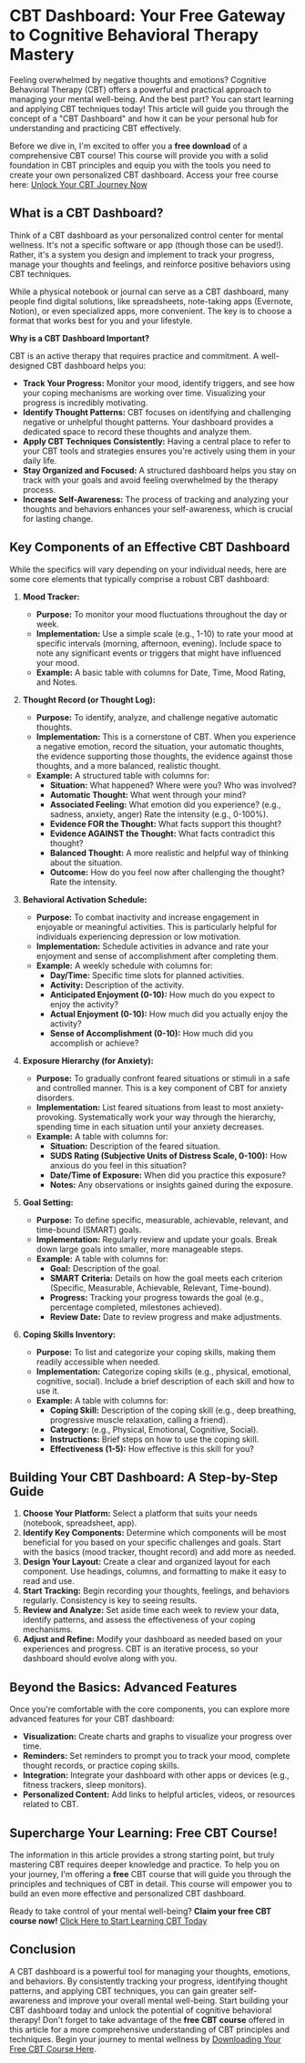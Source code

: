 # CBT Dashboard: Your Free Gateway to Cognitive Behavioral Therapy Mastery

Feeling overwhelmed by negative thoughts and emotions? Cognitive Behavioral Therapy (CBT) offers a powerful and practical approach to managing your mental well-being.  And the best part? You can start learning and applying CBT techniques today! This article will guide you through the concept of a "CBT Dashboard" and how it can be your personal hub for understanding and practicing CBT effectively.

Before we dive in, I'm excited to offer you a **free download** of a comprehensive CBT course! This course will provide you with a solid foundation in CBT principles and equip you with the tools you need to create your own personalized CBT dashboard. Access your free course here: [Unlock Your CBT Journey Now](https://udemywork.com/cbt-dashboard)

## What is a CBT Dashboard?

Think of a CBT dashboard as your personalized control center for mental wellness. It's not a specific software or app (though those can be used!). Rather, it's a system you design and implement to track your progress, manage your thoughts and feelings, and reinforce positive behaviors using CBT techniques.

While a physical notebook or journal can serve as a CBT dashboard, many people find digital solutions, like spreadsheets, note-taking apps (Evernote, Notion), or even specialized apps, more convenient.  The key is to choose a format that works best for you and your lifestyle.

**Why is a CBT Dashboard Important?**

CBT is an active therapy that requires practice and commitment. A well-designed CBT dashboard helps you:

*   **Track Your Progress:** Monitor your mood, identify triggers, and see how your coping mechanisms are working over time. Visualizing your progress is incredibly motivating.
*   **Identify Thought Patterns:**  CBT focuses on identifying and challenging negative or unhelpful thought patterns. Your dashboard provides a dedicated space to record these thoughts and analyze them.
*   **Apply CBT Techniques Consistently:**  Having a central place to refer to your CBT tools and strategies ensures you're actively using them in your daily life.
*   **Stay Organized and Focused:** A structured dashboard helps you stay on track with your goals and avoid feeling overwhelmed by the therapy process.
*   **Increase Self-Awareness:**  The process of tracking and analyzing your thoughts and behaviors enhances your self-awareness, which is crucial for lasting change.

## Key Components of an Effective CBT Dashboard

While the specifics will vary depending on your individual needs, here are some core elements that typically comprise a robust CBT dashboard:

1.  **Mood Tracker:**

    *   **Purpose:**  To monitor your mood fluctuations throughout the day or week.
    *   **Implementation:** Use a simple scale (e.g., 1-10) to rate your mood at specific intervals (morning, afternoon, evening).  Include space to note any significant events or triggers that might have influenced your mood.
    *   **Example:**  A basic table with columns for Date, Time, Mood Rating, and Notes.
2.  **Thought Record (or Thought Log):**

    *   **Purpose:** To identify, analyze, and challenge negative automatic thoughts.
    *   **Implementation:** This is a cornerstone of CBT.  When you experience a negative emotion, record the situation, your automatic thoughts, the evidence supporting those thoughts, the evidence against those thoughts, and a more balanced, realistic thought.
    *   **Example:**  A structured table with columns for:
        *   **Situation:**  What happened? Where were you? Who was involved?
        *   **Automatic Thought:**  What went through your mind?
        *   **Associated Feeling:**  What emotion did you experience? (e.g., sadness, anxiety, anger) Rate the intensity (e.g., 0-100%).
        *   **Evidence FOR the Thought:**  What facts support this thought?
        *   **Evidence AGAINST the Thought:** What facts contradict this thought?
        *   **Balanced Thought:** A more realistic and helpful way of thinking about the situation.
        *   **Outcome:**  How do you feel now after challenging the thought? Rate the intensity.
3.  **Behavioral Activation Schedule:**

    *   **Purpose:** To combat inactivity and increase engagement in enjoyable or meaningful activities.  This is particularly helpful for individuals experiencing depression or low motivation.
    *   **Implementation:** Schedule activities in advance and rate your enjoyment and sense of accomplishment after completing them.
    *   **Example:** A weekly schedule with columns for:
        *   **Day/Time:** Specific time slots for planned activities.
        *   **Activity:**  Description of the activity.
        *   **Anticipated Enjoyment (0-10):** How much do you expect to enjoy the activity?
        *   **Actual Enjoyment (0-10):** How much did you actually enjoy the activity?
        *   **Sense of Accomplishment (0-10):** How much did you accomplish or achieve?
4.  **Exposure Hierarchy (for Anxiety):**

    *   **Purpose:** To gradually confront feared situations or stimuli in a safe and controlled manner. This is a key component of CBT for anxiety disorders.
    *   **Implementation:**  List feared situations from least to most anxiety-provoking.  Systematically work your way through the hierarchy, spending time in each situation until your anxiety decreases.
    *   **Example:** A table with columns for:
        *   **Situation:**  Description of the feared situation.
        *   **SUDS Rating (Subjective Units of Distress Scale, 0-100):**  How anxious do you feel in this situation?
        *   **Date/Time of Exposure:** When did you practice this exposure?
        *   **Notes:**  Any observations or insights gained during the exposure.
5.  **Goal Setting:**

    *   **Purpose:** To define specific, measurable, achievable, relevant, and time-bound (SMART) goals.
    *   **Implementation:** Regularly review and update your goals. Break down large goals into smaller, more manageable steps.
    *   **Example:** A table with columns for:
        *   **Goal:**  Description of the goal.
        *   **SMART Criteria:**  Details on how the goal meets each criterion (Specific, Measurable, Achievable, Relevant, Time-bound).
        *   **Progress:**  Tracking your progress towards the goal (e.g., percentage completed, milestones achieved).
        *   **Review Date:** Date to review progress and make adjustments.
6.  **Coping Skills Inventory:**

    *   **Purpose:** To list and categorize your coping skills, making them readily accessible when needed.
    *   **Implementation:**  Categorize coping skills (e.g., physical, emotional, cognitive, social). Include a brief description of each skill and how to use it.
    *   **Example:**  A table with columns for:
        *   **Coping Skill:** Description of the coping skill (e.g., deep breathing, progressive muscle relaxation, calling a friend).
        *   **Category:** (e.g., Physical, Emotional, Cognitive, Social).
        *   **Instructions:** Brief steps on how to use the coping skill.
        *   **Effectiveness (1-5):** How effective is this skill for you?

## Building Your CBT Dashboard: A Step-by-Step Guide

1.  **Choose Your Platform:** Select a platform that suits your needs (notebook, spreadsheet, app).
2.  **Identify Key Components:** Determine which components will be most beneficial for you based on your specific challenges and goals. Start with the basics (mood tracker, thought record) and add more as needed.
3.  **Design Your Layout:** Create a clear and organized layout for each component. Use headings, columns, and formatting to make it easy to read and use.
4.  **Start Tracking:** Begin recording your thoughts, feelings, and behaviors regularly.  Consistency is key to seeing results.
5.  **Review and Analyze:**  Set aside time each week to review your data, identify patterns, and assess the effectiveness of your coping mechanisms.
6.  **Adjust and Refine:**  Modify your dashboard as needed based on your experiences and progress.  CBT is an iterative process, so your dashboard should evolve along with you.

## Beyond the Basics: Advanced Features

Once you're comfortable with the core components, you can explore more advanced features for your CBT dashboard:

*   **Visualization:** Create charts and graphs to visualize your progress over time.
*   **Reminders:** Set reminders to prompt you to track your mood, complete thought records, or practice coping skills.
*   **Integration:** Integrate your dashboard with other apps or devices (e.g., fitness trackers, sleep monitors).
*   **Personalized Content:** Add links to helpful articles, videos, or resources related to CBT.

##  Supercharge Your Learning: Free CBT Course!

The information in this article provides a strong starting point, but truly mastering CBT requires deeper knowledge and practice. To help you on your journey, I'm offering a **free** CBT course that will guide you through the principles and techniques of CBT in detail. This course will empower you to build an even more effective and personalized CBT dashboard.

Ready to take control of your mental well-being?  **Claim your free CBT course now!** [Click Here to Start Learning CBT Today](https://udemywork.com/cbt-dashboard)

## Conclusion

A CBT dashboard is a powerful tool for managing your thoughts, emotions, and behaviors. By consistently tracking your progress, identifying thought patterns, and applying CBT techniques, you can gain greater self-awareness and improve your overall mental well-being. Start building your CBT dashboard today and unlock the potential of cognitive behavioral therapy! Don't forget to take advantage of the **free CBT course** offered in this article for a more comprehensive understanding of CBT principles and techniques. Begin your journey to mental wellness by [Downloading Your Free CBT Course Here](https://udemywork.com/cbt-dashboard).
